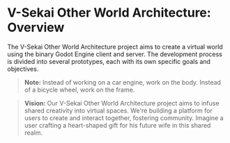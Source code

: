 # V-Sekai Other World Architecture: Overview

The V-Sekai Other World Architecture project aims to create a virtual world using the binary Godot Engine client and server. The development process is divided into several prototypes, each with its own specific goals and objectives.

> **Note:** Instead of working on a car engine, work on the body. Instead of a bicycle wheel, work on the frame.

> **Vision:** Our V-Sekai Other World Architecture project aims to infuse shared creativity into virtual spaces. We're building a platform for users to create and interact together, fostering community. Imagine a user crafting a heart-shaped gift for his future wife in this shared realm.
